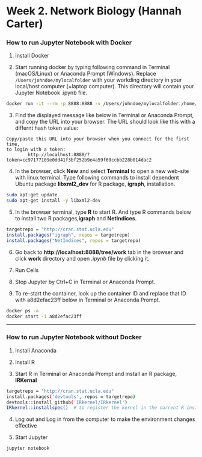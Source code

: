 # Week 2. Network Biology (Hannah Carter)

### How to run Jupyter Notebook with Docker

1. Install Docker

2. Start running docker by typing following command in Terminal (macOS/Linux) or Anaconda Prompt (Windows). Replace `/Users/johndoe/mylocalfolder` with your workding directory in your local/host computer (=laptop computer). This directory will contain your Jupyter Notebook .ipynb file.
```bash
docker run -it --rm -p 8888:8888 -v /Users/johndoe/mylocalfolder:/home/jovyan/work --user root -e NB_UID=1000 -e GRANT_SUDO=yes jupyter/r-notebook
```

3. Find the displayed message like below in Terminal or Anaconda Prompt, and copy the URL into your browser. The URL should look like this with a differnt hash token value:
```
Copy/paste this URL into your browser when you connect for the first time,
to login with a token:
        http://localhost:8888/?token=cc97177109e0dd41f3bf252b9e4a59f60ccbb228b014dac2
```

4. In the browser, click **New** and select **Terminal** to open a new web-site with linux terminal.
Type following commands to install dependent Ubuntu package **libxml2_dev** for R package, **igraph**, installation.
```bash
sudo apt-get update
sudo apt-get install -y libxml2-dev
```

5. In the browser terminal, type **R** to start R. And type R commands below to install two R packages,**igraph** and **NetIndices**.
```r
targetrepo = "http://cran.stat.ucla.edu"
install.packages("igraph", repos = targetrepo)
install.packages("NetIndices", repos = targetrepo)
```

6. Go back to **http://localhost:8888/tree/work** tab in the browser and  click **work** directory and open *.ipynb* file by clicking it.

7. Run Cells

8. Stop Jupyter by Ctrl+C in Terminal or Anaconda Prompt.

9. To re-start the container, look up the container ID and replace that ID with a8d2efac23ff below in Terminal or Anaconda Prompt.
```bash
docker ps -a
docker start -i a8d2efac23ff
```

---


### How to run Jupyter Notebook without Docker

1. Install Anaconda

2. Install R

3. Start R in Terminal or Anaconda Prompt and install an R package, **IRKernal**
```bash
targetrepo = "http://cran.stat.ucla.edu"
install.packages('devtools', repos = targetrepo)
devtools::install_github('IRkernel/IRkernel')
IRkernel::installspec()  # to register the kernel in the current R installation
```

4. Log out and Log in from the computer to make the environment changes effective

5. Start Jupyter
```bash
jupyter notebook
```